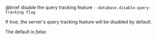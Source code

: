 

@brief disable the query tracking feature
`--database.disable-query-tracking flag`

If *true*, the server's query tracking feature will be disabled by
default.

The default is *false*.

